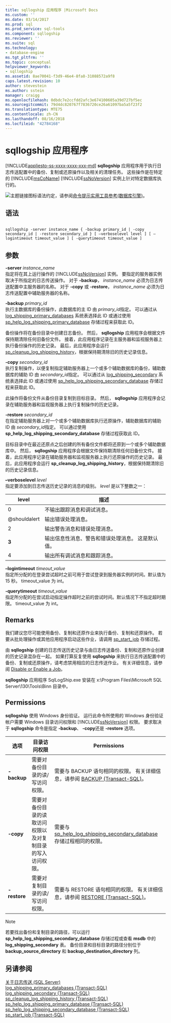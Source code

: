 ```yaml
---
title: sqllogship 应用程序 |Microsoft Docs
ms.custom: ''
ms.date: 03/14/2017
ms.prod: sql
ms.prod_service: sql-tools
ms.component: sqllogship
ms.reviewer: ''
ms.suite: sql
ms.technology:
- database-engine
ms.tgt_pltfrm: ''
ms.topic: conceptual
helpviewer_keywords:
- sqllogship
ms.assetid: 8ae70041-f3d9-46e4-8fa8-31088572a9f8
caps.latest.revision: 10
author: stevestein
ms.author: sstein
manager: craigg
ms.openlocfilehash: 0dbdc7e2ccfdd2afc3e674100605a39d727bf5ec
ms.sourcegitcommit: 79d4dc820767f7836720ce26a61097ba5a5f23f2
ms.translationtype: MTE75
ms.contentlocale: zh-CN
ms.lasthandoff: 08/16/2018
ms.locfileid: "42784168"
---
```

# <a name="sqllogship-application"></a>sqllogship 应用程序
[!INCLUDE[appliesto-ss-xxxx-xxxx-xxx-md](../includes/appliesto-ss-xxxx-xxxx-xxx-md.md)]
  **sqllogship** 应用程序用于执行日志传送配置中的备份、复制或还原操作以及相关的清理任务。 这些操作是在特定的 [!INCLUDE[msCoName](../includes/msconame-md.md)] [!INCLUDE[ssNoVersion](../includes/ssnoversion-md.md)] 实例上针对特定数据库执行的。  
  
 ![主题链接图标](../database-engine/configure-windows/media/topic-link.gif "主题链接图标")语法约定，请参阅[命令提示实用工具参考&#40;数据库引擎&#41;](../tools/command-prompt-utility-reference-database-engine.md)。  
  
## <a name="syntax"></a>语法  
  
```  
  
sqllogship -server instance_name { -backup primary_id | -copy secondary_id | -restore secondary_id } [ –verboselevel level ] [ –logintimeout timeout_value ] [ -querytimeout timeout_value ]  
```  
  
## <a name="arguments"></a>参数  
 **-server** *instance_name*  
 指定将在其上运行操作的 [!INCLUDE[ssNoVersion](../includes/ssnoversion-md.md)] 实例。 要指定的服务器实例取决于所指定的日志传送操作。 对于 **-backup**， *instance_name* 必须为日志传送配置中主服务器的名称。 对于 **-copy** 或 **-restore**， *instance_name* 必须为日志传送配置中辅助服务器的名称。  
  
 **-backup** *primary_id*  
 执行主数据库的备份操作，此数据库的主 ID 由 *primary_id*指定。 可以通过从 [log_shipping_primary_databases](../relational-databases/system-tables/log-shipping-primary-databases-transact-sql.md) 系统表选择此 ID 或通过使用 [sp_help_log_shipping_primary_database](../relational-databases/system-stored-procedures/sp-help-log-shipping-primary-database-transact-sql.md) 存储过程来获取此 ID。  
  
 备份操作将在备份目录中创建日志备份。 然后， **sqllogship** 应用程序会根据文件保持期清除任何旧备份文件。 接着，此应用程序记录在主服务器和监视服务器上执行备份操作的历史记录。 最后，此应用程序会运行 [sp_cleanup_log_shipping_history](../relational-databases/system-stored-procedures/sp-cleanup-log-shipping-history-transact-sql.md)，根据保持期清除旧的历史记录信息。  
  
 **-copy** *secondary_id*  
 执行复制操作，以便复制指定辅助服务器上一个或多个辅助数据库的备份，辅助数据库的辅助 ID 由 *secondary_id*指定。 可以通过从 [log_shipping_secondary](../relational-databases/system-tables/log-shipping-secondary-transact-sql.md) 系统表选择此 ID 或通过使用 [sp_help_log_shipping_secondary_database](../relational-databases/system-stored-procedures/sp-help-log-shipping-secondary-database-transact-sql.md) 存储过程来获取此 ID。  
  
 此操作将备份文件从备份目录复制到目标目录。 然后， **sqllogship** 应用程序会记录在辅助服务器和监视服务器上执行复制操作的历史记录。  
  
 **-restore** *secondary_id*  
 在指定辅助服务器上对一个或多个辅助数据库执行还原操作，辅助数据库的辅助 ID 由 *secondary_id*指定。 可以通过使用 **sp_help_log_shipping_secondary_database** 存储过程获取此 ID。  
  
 目标目录中在最近还原点之后创建的所有备份文件都将还原到一个或多个辅助数据库中。 然后， **sqllogship** 应用程序会根据文件保持期清除任何旧备份文件。 接着，此应用程序记录在辅助服务器和监视服务器上执行还原操作的历史记录。 最后，此应用程序会运行 **sp_cleanup_log_shipping_history**，根据保持期清除旧的历史记录信息。  
  
 **–verboselevel** *level*  
 指定要添加到日志传送历史记录的消息的级别。 *level* 是以下整数之一：  
  
|level|描述|  
|-----------|-----------------|  
|0|不输出跟踪消息和调试消息。|  
|@shouldalert|输出错误处理消息。|  
|2|输出警告消息和错误处理消息。|  
|**3**|输出信息性消息、警告和错误处理消息。 这是默认值。|  
|4|输出所有调试消息和跟踪消息。|  
  
 **–logintimeout** *timeout_value*  
 指定所分配的在登录尝试超时之前可用于尝试登录到服务器实例的时间。默认值为 15 秒。 timeout_value 为 int。  
  
 **-querytimeout** *timeout_value*  
 指定所分配的在尝试启动指定操作超时之前的尝试时间。默认情况下不指定超时期限。 timeout_value 为 int。  
  
## <a name="remarks"></a>Remarks  
 我们建议您尽可能使用备份、复制和还原作业来执行备份、复制和还原操作。 若要从批处理操作或其他应用程序启动这些作业，请调用 [sp_start_job](../relational-databases/system-stored-procedures/sp-start-job-transact-sql.md) 存储过程。  
  
 由 **sqllogship** 创建的日志传送历史记录与由日志传送备份、复制和还原作业创建的历史记录混杂在一起。 如果打算反复使用 **sqllogship** 来执行日志传送配置中的备份、复制或还原操作，请考虑禁用相应的日志传送作业。 有关详细信息，请参阅 [Disable or Enable a Job](../ssms/agent/disable-or-enable-a-job.md)。  
  
 **sqllogship** 应用程序 SqlLogShip.exe 安装在 x:\Program Files\Microsoft SQL Server\130\Tools\Binn 目录中。  
  
## <a name="permissions"></a>Permissions  
 **sqllogship** 使用 Windows 身份验证。 运行此命令所使用的 Windows 身份验证帐户需要 Windows 目录访问权限和 [!INCLUDE[ssNoVersion](../includes/ssnoversion-md.md)] 权限。 要求取决于 **sqllogship** 命令是指定 **-backup**、 **-copy**还是 **-restore** 选项。  
  
|选项|目录访问权限|Permissions|  
|------------|----------------------|-----------------|  
|**-backup**|需要对备份目录的读/写访问权限。|需要与 BACKUP 语句相同的权限。 有关详细信息，请参阅 [BACKUP (Transact-SQL)](../t-sql/statements/backup-transact-sql.md)。|  
|**-copy**|需要对备份目录的读取访问权限以及对复制目录的写入访问权限。|需要与 [sp_help_log_shipping_secondary_database](../relational-databases/system-stored-procedures/sp-help-log-shipping-secondary-database-transact-sql.md) 存储过程相同的权限。|  
|**-restore**|需要对复制目录的读/写访问权限。|需要与 RESTORE 语句相同的权限。 有关详细信息，请参阅 [RESTORE (Transact-SQL)](../t-sql/statements/restore-statements-transact-sql.md)。|  
  
> [!NOTE]  
>  若要找出备份和复制目录的路径，可以运行 **sp_help_log_shipping_secondary_database** 存储过程或查看 **msdb** 中的 **log_shipping_secondary** 表。 备份目录和目标目录的路径分别位于 **backup_source_directory** 和 **backup_destination_directory** 列。  
  
## <a name="see-also"></a>另请参阅  
 [关于日志传送 (SQL Server)](../database-engine/log-shipping/about-log-shipping-sql-server.md)   
 [log_shipping_primary_databases (Transact-SQL)](../relational-databases/system-tables/log-shipping-primary-databases-transact-sql.md)   
 [log_shipping_secondary (Transact-SQL)](../relational-databases/system-tables/log-shipping-secondary-transact-sql.md)   
 [sp_cleanup_log_shipping_history (Transact-SQL)](../relational-databases/system-stored-procedures/sp-cleanup-log-shipping-history-transact-sql.md)   
 [sp_help_log_shipping_primary_database (Transact-SQL)](../relational-databases/system-stored-procedures/sp-help-log-shipping-primary-database-transact-sql.md)   
 [sp_help_log_shipping_secondary_database (Transact-SQL)](../relational-databases/system-stored-procedures/sp-help-log-shipping-secondary-database-transact-sql.md)   
 [sp_start_job (Transact-SQL)](../relational-databases/system-stored-procedures/sp-start-job-transact-sql.md)  
  
  

